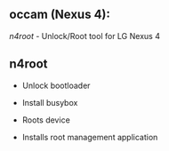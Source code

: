 occam (Nexus 4):
-------------------
*n4root* - Unlock/Root tool for LG Nexus 4

n4root
-----------

* Unlock bootloader

* Install busybox

* Roots device

* Installs root management application